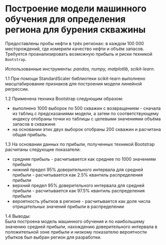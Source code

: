 # Построение модели машинного обучения для определения региона для бурения скважины
Предоставлены пробы нефти в трёх регионах: в каждом 100 000 месторождений, где измерили качество нефти и объём запасов. Требуется проанализировать возможную прибыль и риски техникой `Bootstrap`.<br>

Использованные инструменты: *pandas, numpy, matplotlib, scikit-learn*.<br>

1.1	При помощи StandardScaler библиотеки scikit-learn выполнено масштабирование признаков для построения модели линейной регрессии.<br>

1.2 Применена техника Bootstrap следующим образом:<br>
- выполнено 1000 выборок по 500 скважин с возвращением - сначала из таблиц с предсказаниями модели, а затем по соответствующему индексу отобраны точки из таблицы с целевыми значениями объёма запасов в скважине
- на основании этих двух выборок отобраны 200 скважин и расчитана общая прибыль.<br>

1.3 На основании данных по прибыли, полученных техникой Bootstrap расчитаны следующие показатели:<br>
- средняя прибыль - расчитывается как среднее по 1000 значениям прибыли
- нижний предел 95% доверительного интервала для средней прибыли - расчитывается как 2.5% квантиль распределения прибыли
- верхний предел 95% доверительного интервала для средней прибыли - расчитывается как 97.5% квантиль распределения прибыли
- вероятность убытков в регионе - расчитывается как доля числа отрицательных значений прибыли в распределении<br>

1.4 Выводы:<br>
Была построена модель машинного обучения и по наибольшему значению средней прибыли, нахождению доверительного интервала в положительной зоне прибыли и низкому показателю вероятности убытков был выбран регион для разработки.
